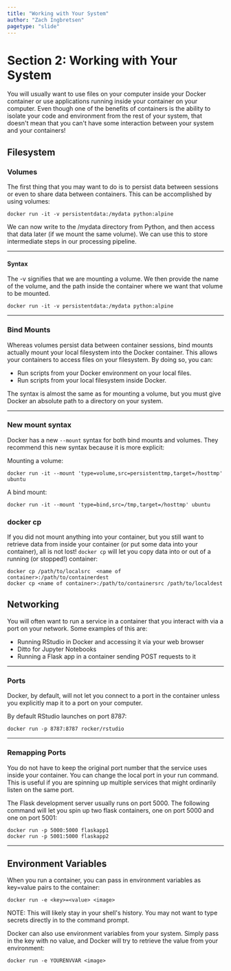 ```yaml
---
title: "Working with Your System"
author: "Zach Ingbretsen"
pagetype: "slide"
---
```


# Section 2: Working with Your System
You will usually want to use files on your computer inside your Docker container or use applications running inside your container on your computer. Even though one of the benefits of containers is the ability to isolate your code and environment from the rest of your system, that doesn't mean that you can't have some interaction between your system and your containers!

## Filesystem

### Volumes
The first thing that you may want to do is to persist data between sessions or even to share data between containers. This can be accomplished by using volumes:

```
docker run -it -v persistentdata:/mydata python:alpine
```

We can now write to the /mydata directory from Python, and then access that data later (if we mount the same volume). We can use this to store intermediate steps in our processing pipeline.

---

#### Syntax
The -v signifies that we are mounting a volume. We then provide the name of the volume, and the path inside the container where we want that volume to be mounted.

```
docker run -it -v persistentdata:/mydata python:alpine
```

---


### Bind Mounts
Whereas volumes persist data between container sessions, bind mounts actually mount your local filesystem into the Docker container. This allows your containers to access files on your filesystem. By doing so, you can:
- Run scripts from your Docker environment on your local files.
- Run scripts from your local filesystem inside Docker.

The syntax is almost the same as for mounting a volume, but you must give Docker an absolute path to a directory on your system.

---

### New mount syntax
Docker has a new `--mount` syntax for both bind mounts and volumes. They recommend this new syntax because it is more explicit:

Mounting a volume:
```
docker run -it --mount 'type=volume,src=persistenttmp,target=/hosttmp' ubuntu
```

A bind mount:
```
docker run -it --mount 'type=bind,src=/tmp,target=/hosttmp' ubuntu
```

### docker cp
If you did not mount anything into your container, but you still want to retrieve data from inside your container (or put some data into your container), all is not lost! `docker cp` will let you copy data into or out of a running (or stopped!) container:

```
docker cp /path/to/localsrc  <name of container>:/path/to/containerdest
docker cp <name of container>:/path/to/containersrc /path/to/localdest
```

## Networking
You will often want to run a service in a container that you interact with via a port on your network. Some examples of this are:
- Running RStudio in Docker and accessing it via your web browser
- Ditto for Jupyter Notebooks
- Running a Flask app in a container sending POST requests to it

---

### Ports
Docker, by default, will not let you connect to a port in the container unless you explicitly map it to a port on your computer.

By default RStudio launches on port 8787:
```
docker run -p 8787:8787 rocker/rstudio
```

---

### Remapping Ports
You do not have to keep the original port number that the service uses inside your container. You can change the local port in your run command. This is useful if you are spinning up multiple services that might ordinarily listen on the same port.

The Flask development server usually runs on port 5000. The following command will let you spin up two flask containers, one on port 5000 and one on port 5001:
```
docker run -p 5000:5000 flaskapp1
docker run -p 5001:5000 flaskapp2
```

---

## Environment Variables
When you run a container, you can pass in environment variables as key=value pairs to the container:
```
docker run -e <key>=<value> <image>
```

NOTE: This will likely stay in your shell's history. You may not want to type secrets directly in to the command prompt.

Docker can also use environment variables from your system. Simply pass in the key with no value, and Docker will try to retrieve the value from your environment:
```
docker run -e YOURENVVAR <image>
```


